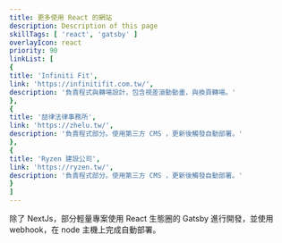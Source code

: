 ```yaml
---
title: 更多使用 React 的網站
description: Description of this page
skillTags: [ 'react', 'gatsby' ]
overlayIcon: react
priority: 90
linkList: [
{
title: 'Infiniti Fit',
link: 'https://infinitifit.com.tw/',
description: '負責程式與轉場設計，包含視差滾動動畫，與換頁轉場。'
},
{
title: '喆律法律事務所',
link: 'https://zhelu.tw/',
description: '負責程式部分。使用第三方 CMS ，更新後觸發自動部署。'
},
{
title: 'Ryzen 建設公司',
link: 'https://ryzen.tw/',
description: '負責程式部分。使用第三方 CMS ，更新後觸發自動部署。'
}
]
---
```

除了 NextJs，部分輕量專案使用 React 生態圈的 Gatsby 進行開發，並使用 webhook，在 node 主機上完成自動部署。
